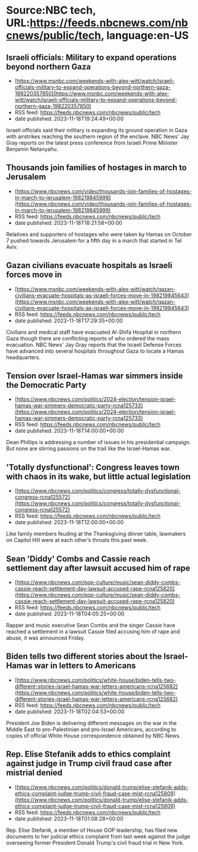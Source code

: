 # Source:NBC tech, URL:https://feeds.nbcnews.com/nbcnews/public/tech, language:en-US

## Israeli officials: Military to expand operations beyond northern Gaza
 - [https://www.msnbc.com/weekends-with-alex-witt/watch/israeli-officials-military-to-expand-operations-beyond-northern-gaza-198220357850](https://www.msnbc.com/weekends-with-alex-witt/watch/israeli-officials-military-to-expand-operations-beyond-northern-gaza-198220357850)
 - RSS feed: https://feeds.nbcnews.com/nbcnews/public/tech
 - date published: 2023-11-18T19:24:49+00:00

Israeli officials said their military is expanding its ground operation in Gaza with airstrikes reaching the southern region of the enclave. NBC News' Jay Gray reports on the latest press conference from Israeli Prime Minister Benjamin Netanyahu.

## Thousands join families of hostages in march to Jerusalem
 - [https://www.nbcnews.com/video/thousands-join-families-of-hostages-in-march-to-jerusalem-198219845999](https://www.nbcnews.com/video/thousands-join-families-of-hostages-in-march-to-jerusalem-198219845999)
 - RSS feed: https://feeds.nbcnews.com/nbcnews/public/tech
 - date published: 2023-11-18T18:21:58+00:00

Relatives and supporters of hostages who were taken by Hamas on October 7 pushed towards Jerusalem for a fifth day in a march that started in Tel Aviv.

## Gazan civilians evacuate hospitals as Israeli forces move in
 - [https://www.msnbc.com/weekends-with-alex-witt/watch/gazan-civilians-evacuate-hospitals-as-israeli-forces-move-in-198219845643](https://www.msnbc.com/weekends-with-alex-witt/watch/gazan-civilians-evacuate-hospitals-as-israeli-forces-move-in-198219845643)
 - RSS feed: https://feeds.nbcnews.com/nbcnews/public/tech
 - date published: 2023-11-18T17:29:35+00:00

Civilians and medical staff have evacuated Al-Shifa Hospital in northern Gaza though there are conflicting reports of who ordered the mass evacuation. NBC News' Jay Gray reports that the Israeli Defense Forces have advanced into several hospitals throughout Gaza to locate a Hamas headquarters.

## Tension over Israel-Hamas war simmers inside the Democratic Party
 - [https://www.nbcnews.com/politics/2024-election/tension-israel-hamas-war-simmers-democratic-party-rcna125733](https://www.nbcnews.com/politics/2024-election/tension-israel-hamas-war-simmers-democratic-party-rcna125733)
 - RSS feed: https://feeds.nbcnews.com/nbcnews/public/tech
 - date published: 2023-11-18T14:00:00+00:00

Dean Phillips is addressing a number of issues in his presidential campaign. But none are stirring passions on the trail like the Israel-Hamas war.

## 'Totally dysfunctional': Congress leaves town with chaos in its wake, but little actual legislation
 - [https://www.nbcnews.com/politics/congress/totally-dysfunctional-congress-rcna125572](https://www.nbcnews.com/politics/congress/totally-dysfunctional-congress-rcna125572)
 - RSS feed: https://feeds.nbcnews.com/nbcnews/public/tech
 - date published: 2023-11-18T12:00:00+00:00

Like family members feuding at the Thanksgiving dinner table, lawmakers on Capitol Hill were at each other’s throats this past week.

## Sean 'Diddy' Combs and Cassie reach settlement day after lawsuit accused him of rape
 - [https://www.nbcnews.com/pop-culture/music/sean-diddy-combs-cassie-reach-settlement-day-lawsuit-accused-rape-rcna125820](https://www.nbcnews.com/pop-culture/music/sean-diddy-combs-cassie-reach-settlement-day-lawsuit-accused-rape-rcna125820)
 - RSS feed: https://feeds.nbcnews.com/nbcnews/public/tech
 - date published: 2023-11-18T04:05:25+00:00

Rapper and music executive Sean Combs and the singer Cassie have reached a settlement in a lawsuit Cassie filed accusing him of rape and abuse, it was announced Friday.

## Biden tells two different stories about the Israel-Hamas war in letters to Americans
 - [https://www.nbcnews.com/politics/white-house/biden-tells-two-different-stories-israel-hamas-war-letters-americans-rcna125682](https://www.nbcnews.com/politics/white-house/biden-tells-two-different-stories-israel-hamas-war-letters-americans-rcna125682)
 - RSS feed: https://feeds.nbcnews.com/nbcnews/public/tech
 - date published: 2023-11-18T02:04:53+00:00

President Joe Biden is delivering different messages on the war in the Middle East to pro-Palestinian and pro-Israel Americans, according to copies of official White House correspondence obtained by NBC News.

## Rep. Elise Stefanik adds to ethics complaint against judge in Trump civil fraud case after mistrial denied
 - [https://www.nbcnews.com/politics/donald-trump/elise-stefanik-adds-ethics-complaint-judge-trump-civil-fraud-case-mist-rcna125809](https://www.nbcnews.com/politics/donald-trump/elise-stefanik-adds-ethics-complaint-judge-trump-civil-fraud-case-mist-rcna125809)
 - RSS feed: https://feeds.nbcnews.com/nbcnews/public/tech
 - date published: 2023-11-18T01:08:28+00:00

Rep. Elise Stefanik, a member of House GOP leadership, has filed new documents to her judicial ethics complaint from last week against the judge overseeing former President Donald Trump's civil fraud trial in New York.

